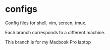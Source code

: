 configs
=======

Config files for shell, vim, screen, tmux.

Each branch corresponds to a different machine.

This branch is for my Macbook Pro laptop
